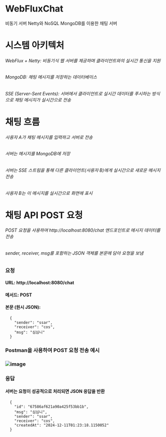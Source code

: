 # WebFluxChat
비동기 서버 Netty와 NoSQL MongoDB를 이용한 채팅 서버

# 시스템 아키텍처
###### WebFlux + Netty: 비동기식 웹 서버를 제공하며 클라이언트와의 실시간 통신을 지원
###### MongoDB: 채팅 메시지를 저장하는 데이터베이스
###### SSE (Server-Sent Events): 서버에서 클라이언트로 실시간 데이터를 푸시하는 방식으로 채팅 메시지가 실시간으로 전송

# 채팅 흐름
###### 사용자 A가 채팅 메시지를 입력하고 서버로 전송
###### 서버는 메시지를 MongoDB에 저장
###### 서버는 SSE 스트림을 통해 다른 클라이언트(사용자 B)에게 실시간으로 새로운 메시지 전송
###### 사용자 B는 이 메시지를 실시간으로 화면에 표시

# 채팅 API POST 요청
###### POST 요청을 사용하여 http://localhost:8080/chat 엔드포인트로 메시지 데이터를 전송<br>
###### sender, receiver, msg를 포함하는 JSON 객체를 본문에 담아 요청을 보냄

### 요청
#### URL: http://localhost:8080/chat
#### 메서드: POST
#### 본문 (원시 JSON):
      {
        "sender": "ssar",
        "receiver": "cos",
        "msg": "심심니"
      }

### Postman을 사용하여 POST 요청 전송 예시
### ![image](https://github.com/user-attachments/assets/cf81a833-cca6-4642-9f17-c99b2049468d)

### 응답
#### 서버는 요청이 성공적으로 처리되면 JSON 응답을 반환
      {
        "id": "67586af621a90a425f53bb1b",
        "msg": "심심니",
        "sender": "ssar",
        "receiver": "cos",
        "createdAt": "2024-12-11T01:23:18.1150052"
      }

